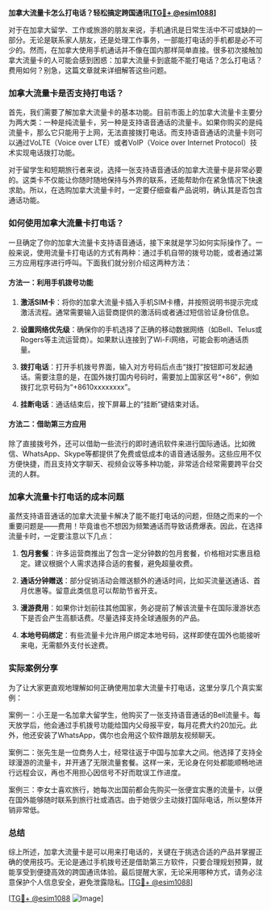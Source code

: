 **加拿大流量卡怎么打电话？轻松搞定跨国通讯[[TG💪+ @esim1088](https://t.me/s/esim1088)]**

对于在加拿大留学、工作或旅游的朋友来说，手机通讯是日常生活中不可或缺的一部分。无论是联系家人朋友，还是处理工作事务，一部能打电话的手机都是必不可少的。然而，在加拿大使用手机通话并不像在国内那样简单直接。很多初次接触加拿大流量卡的人可能会感到困惑：加拿大流量卡到底能不能打电话？怎么打电话？费用如何？别急，这篇文章就来详细解答这些问题。

### 加拿大流量卡是否支持打电话？

首先，我们需要了解加拿大流量卡的基本功能。目前市面上的加拿大流量卡主要分为两大类：一种是纯流量卡，另一种是支持语音通话的流量卡。如果你购买的是纯流量卡，那么它只能用于上网，无法直接拨打电话。而支持语音通话的流量卡则可以通过VoLTE（Voice over LTE）或者VoIP（Voice over Internet Protocol）技术实现电话拨打功能。

对于留学生和短期旅行者来说，选择一张支持语音通话的加拿大流量卡是非常必要的。这类卡不仅能让你随时随地保持与外界的联系，还能帮助你在紧急情况下快速求助。所以，在选购加拿大流量卡时，一定要仔细查看产品说明，确认其是否包含通话功能。

### 如何使用加拿大流量卡打电话？

一旦确定了你的加拿大流量卡支持语音通话，接下来就是学习如何实际操作了。一般来说，使用流量卡打电话的方式有两种：通过手机自带的拨号功能，或者通过第三方应用程序进行呼叫。下面我们就分别介绍这两种方法：

#### 方法一：利用手机拨号功能

1. **激活SIM卡**：将你的加拿大流量卡插入手机SIM卡槽，并按照说明书提示完成激活流程。通常需要输入运营商提供的激活码或者通过短信验证身份信息。
   
2. **设置网络优先级**：确保你的手机选择了正确的移动数据网络（如Bell、Telus或Rogers等主流运营商）。如果默认连接到了Wi-Fi网络，可能会影响通话质量。

3. **拨打电话**：打开手机拨号界面，输入对方号码后点击“拨打”按钮即可发起通话。需要注意的是，在国外拨打国内号码时，需要加上国家区号“+86”，例如拨打北京号码为“+8610xxxxxxxx”。

4. **挂断电话**：通话结束后，按下屏幕上的“挂断”键结束对话。

#### 方法二：借助第三方应用

除了直接拨号外，还可以借助一些流行的即时通讯软件来进行国际通话。比如微信、WhatsApp、Skype等都提供了免费或低成本的语音通话服务。这些应用不仅方便快捷，而且支持文字聊天、视频会议等多种功能，非常适合经常需要跨平台交流的人群。

### 加拿大流量卡打电话的成本问题

虽然支持语音通话的加拿大流量卡解决了能不能打电话的问题，但随之而来的一个重要问题是——费用！毕竟谁也不想因为频繁通话而导致话费爆表。因此，在选择流量卡时，一定要注意以下几点：

1. **包月套餐**：许多运营商推出了包含一定分钟数的包月套餐，价格相对实惠且稳定。建议根据个人需求选择合适的套餐，避免超量收费。

2. **通话分钟赠送**：部分促销活动会赠送额外的通话时间，比如买流量送通话、首月优惠等。留意此类信息可以帮助节省开支。

3. **漫游费用**：如果你计划前往其他国家，务必提前了解该流量卡在国际漫游状态下是否会产生高额话费。尽量选择支持全球通服务的产品。

4. **本地号码绑定**：有些流量卡允许用户绑定本地号码，这样即使在国外也能接听来电，无需额外支付长途费。

### 实际案例分享

为了让大家更直观地理解如何正确使用加拿大流量卡打电话，这里分享几个真实案例：

案例一：小王是一名加拿大留学生，他购买了一张支持语音通话的Bell流量卡。每天放学后，他会通过手机拨号功能给国内父母报平安，每月花费大约20加元。此外，他还安装了WhatsApp，偶尔也会用这个软件跟朋友视频聊天。

案例二：张先生是一位商务人士，经常往返于中国与加拿大之间。他选择了支持全球漫游的流量卡，并开通了无限流量套餐。这样一来，无论身在何处都能顺畅地进行远程会议，再也不用担心因信号不好而耽误工作进度。

案例三：李女士喜欢旅行，她每次出国前都会先购买一张便宜实惠的流量卡，以便在国外能够随时联系到旅行社或酒店。由于她很少主动拨打国际电话，所以整体开销非常低。

### 总结

综上所述，加拿大流量卡是可以用来打电话的，关键在于挑选合适的产品并掌握正确的使用技巧。无论是通过手机拨号还是借助第三方软件，只要合理规划预算，就能享受到便捷高效的跨国通讯体验。最后提醒大家，无论采用哪种方式，请务必注意保护个人信息安全，避免泄露隐私。[[TG💪+ @esim1088](https://t.me/s/esim1088)]

[[TG💪+ @esim1088](https://t.me/s/esim1088) ![Image](https://i.postimg.cc/4NQfJmqS/Snipaste-2025-05-13-00-14-12.png)]